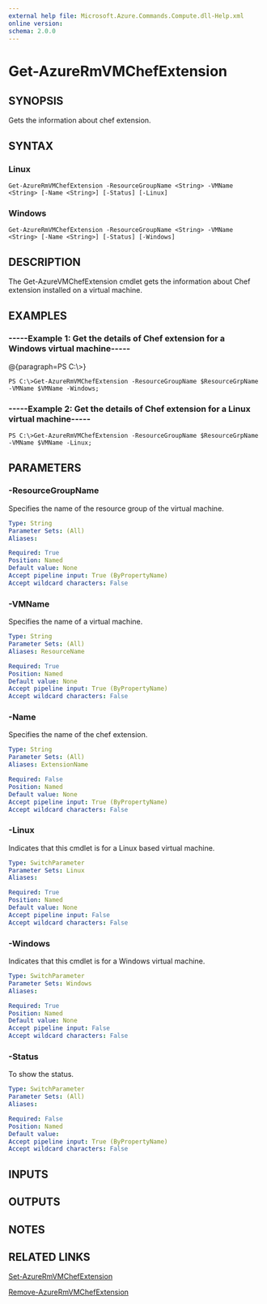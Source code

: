 ```yaml
---
external help file: Microsoft.Azure.Commands.Compute.dll-Help.xml
online version: 
schema: 2.0.0
---
```


# Get-AzureRmVMChefExtension
## SYNOPSIS
Gets the information about chef extension.

## SYNTAX

### Linux
```
Get-AzureRmVMChefExtension -ResourceGroupName <String> -VMName <String> [-Name <String>] [-Status] [-Linux]
```

### Windows
```
Get-AzureRmVMChefExtension -ResourceGroupName <String> -VMName <String> [-Name <String>] [-Status] [-Windows]
```

## DESCRIPTION
The Get-AzureVMChefExtension cmdlet gets the information about Chef extension installed on a virtual machine.

## EXAMPLES

### -----Example 1: Get the details of Chef extension for a Windows virtual machine-----
@{paragraph=PS C:\\\>}

```
PS C:\>Get-AzureRmVMChefExtension -ResourceGroupName $ResourceGrpName -VMName $VMName -Windows;
```

### -----Example 2: Get the details of Chef extension for a Linux virtual machine-----
```
PS C:\>Get-AzureRmVMChefExtension -ResourceGroupName $ResourceGrpName -VMName $VMName -Linux;
```

## PARAMETERS

### -ResourceGroupName
Specifies the name of the resource group of the virtual machine.

```yaml
Type: String
Parameter Sets: (All)
Aliases: 

Required: True
Position: Named
Default value: None
Accept pipeline input: True (ByPropertyName)
Accept wildcard characters: False
```

### -VMName
Specifies the name of a virtual machine.

```yaml
Type: String
Parameter Sets: (All)
Aliases: ResourceName

Required: True
Position: Named
Default value: None
Accept pipeline input: True (ByPropertyName)
Accept wildcard characters: False
```

### -Name
Specifies the name of the chef extension.

```yaml
Type: String
Parameter Sets: (All)
Aliases: ExtensionName

Required: False
Position: Named
Default value: None
Accept pipeline input: True (ByPropertyName)
Accept wildcard characters: False
```

### -Linux
Indicates that this cmdlet is for a Linux based virtual machine.

```yaml
Type: SwitchParameter
Parameter Sets: Linux
Aliases: 

Required: True
Position: Named
Default value: None
Accept pipeline input: False
Accept wildcard characters: False
```

### -Windows
Indicates that this cmdlet is for a Windows virtual machine.

```yaml
Type: SwitchParameter
Parameter Sets: Windows
Aliases: 

Required: True
Position: Named
Default value: None
Accept pipeline input: False
Accept wildcard characters: False
```

### -Status
To show the status.

```yaml
Type: SwitchParameter
Parameter Sets: (All)
Aliases: 

Required: False
Position: Named
Default value: 
Accept pipeline input: True (ByPropertyName)
Accept wildcard characters: False
```

## INPUTS

## OUTPUTS

## NOTES

## RELATED LINKS

[Set-AzureRmVMChefExtension]()

[Remove-AzureRmVMChefExtension]()

